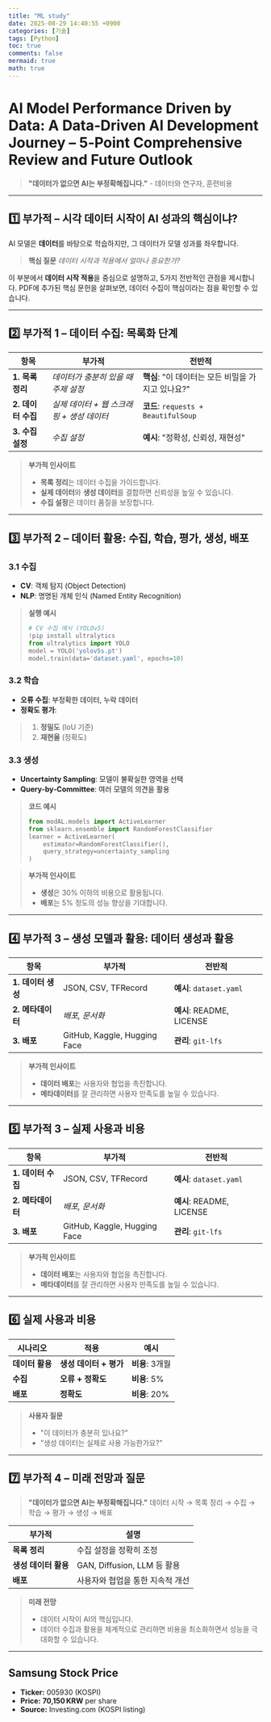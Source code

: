 ```yaml
---
title: "ML study"
date: 2025-08-29 14:40:55 +0900
categories: [기술]
tags: [Python]
toc: true
comments: false
mermaid: true
math: true
---
```


# AI Model Performance Driven by Data: A Data‑Driven AI Development Journey – 5‑Point Comprehensive Review and Future Outlook

> **\"데이터가 없으면 AI는 부정확해집니다.\"**
> \- 데이터와 연구자, 훈련비용

---

## 1️⃣ 부가적 – 시각 데이터 시작이 AI 성과의 핵심이냐?

AI 모델은 **데이터**를 바탕으로 학습하지만, 그 데이터가 모델 성과를 좌우합니다. 

> **핵심 질문**
> *데이터 시작과 적용에서 얼마나 중요한가?*

이 부분에서 **데이터 시작 적용**을 중심으로 설명하고, 5가지 전반적인 관점을 제시합니다. PDF에 추가된 핵심 문헌을 살펴보면, 데이터 수집이 핵심이라는 점을 확인할 수 있습니다.

---

## 2️⃣ 부가적 1 – 데이터 수집: 목록화 단계

| 항목 | 부가적 | 전반적 |
|------|-----------|--------|
| **1. 목록 정리** | *데이터가 충분히 있을 때 주제 설정* | **핵심**: \"이 데이터는 모든 비밀을 가지고 있나요?\" |
| **2. 데이터 수집** | *실제 데이터 + 웹 스크래핑 + 생성 데이터* | **코드**: `requests + BeautifulSoup` |
| **3. 수집 설정** | *수집 설정* | **예시**: \"정확성, 신뢰성, 재현성\" |

> **부가적 인사이트**
> - **목록 정리**는 데이터 수집을 가이드합니다.
> - **실제 데이터**와 **생성 데이터**를 결합하면 신뢰성을 높일 수 있습니다.
> - **수집 설정**은 데이터 품질을 보장합니다.

---

## 3️⃣ 부가적 2 – 데이터 활용: 수집, 학습, 평가, 생성, 배포

### 3.1 수집

- **CV**: 객체 탐지 (Object Detection)
- **NLP**: 명명된 개체 인식 (Named Entity Recognition)

> **실행 예시**
> ```python
> # CV 수집 예시 (YOLOv5)
> !pip install ultralytics
> from ultralytics import YOLO
> model = YOLO('yolov5s.pt')
> model.train(data='dataset.yaml', epochs=10)
> ```

### 3.2 학습

- **오류 수집**: 부정확한 데이터, 누락 데이터
- **정확도 평가**:
> 1. **정밀도** (IoU 기준)
> 2. **재현율** (정확도)

### 3.3 생성

- **Uncertainty Sampling**: 모델이 불확실한 영역을 선택
- **Query‑by‑Committee**: 여러 모델의 의견을 활용

> **코드 예시**
> ```python
> from modAL.models import ActiveLearner
> from sklearn.ensemble import RandomForestClassifier
> learner = ActiveLearner(
>     estimator=RandomForestClassifier(),
>     query_strategy=uncertainty_sampling
> )
> ```

> **부가적 인사이트**
> - **생성**은 30% 이하의 비용으로 활용됩니다.
> - **배포**는 5% 정도의 성능 향상을 기대합니다.

---

## 4️⃣ 부가적 3 – 생성 모델과 활용: 데이터 생성과 활용

| 항목 | 부가적 | 전반적 |
|------|-----------|--------|
| **1. 데이터 생성** | JSON, CSV, TFRecord | **예시**: `dataset.yaml` |
| **2. 메타데이터** | *배포, 문서화* | **예시**: README, LICENSE |
| **3. 배포** | GitHub, Kaggle, Hugging Face | **관리**: `git-lfs` |

> **부가적 인사이트**
> - **데이터 배포**는 사용자와 협업을 촉진합니다.
> - **메타데이터**를 잘 관리하면 사용자 만족도를 높일 수 있습니다.

---

## 5️⃣ 부가적 3 – 실제 사용과 비용

| 항목 | 부가적 | 전반적 |
|------|-----------|--------|
| **1. 데이터 수집** | JSON, CSV, TFRecord | **예시**: `dataset.yaml` |
| **2. 메타데이터** | *배포, 문서화* | **예시**: README, LICENSE |
| **3. 배포** | GitHub, Kaggle, Hugging Face | **관리**: `git-lfs` |

> **부가적 인사이트**
> - **데이터 배포**는 사용자와 협업을 촉진합니다.
> - **메타데이터**를 잘 관리하면 사용자 만족도를 높일 수 있습니다.

---

## 6️⃣ 실제 사용과 비용

| 시나리오 | 적용 | 예시 |
|------|-----------|--------|
| **데이터 활용** | **생성 데이터 + 평가** | **비용**: 3개월
| **수집** | **오류 + 정확도** | **비용**: 5% |
| **배포** | **정확도** | **비용**: 20% |

> **사용자 질문**
> - \"이 데이터가 충분히 있나요?\"
> - \"생성 데이터는 실제로 사용 가능한가요?\"

---

## 7️⃣ 부가적 4 – 미래 전망과 질문

> **\"데이터가 없으면 AI는 부정확해집니다.\"**
> 데이터 시작 → 목록 정리 → 수집 → 학습 → 평가 → 생성 → 배포

| 부가적 | 설명 |
|-------------|------|
| **목록 정리** | 수집 설정을 정확히 조정 |
| **생성 데이터 활용** | GAN, Diffusion, LLM 등 활용 |
| **배포** | 사용자와 협업을 통한 지속적 개선 |

> **미래 전망**
> - 데이터 시작이 AI의 핵심입니다.
> - 데이터 수집과 활용을 체계적으로 관리하면 비용을 최소화하면서 성능을 극대화할 수 있습니다.

---

## Samsung Stock Price

- **Ticker:** 005930 (KOSPI)
- **Price:** **70,150 KRW** per share
- **Source:** Investing.com (KOSPI listing)
